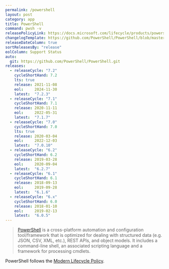 ```yaml
---
permalink: /powershell
layout: post
category: app
title: PowerShell
command: pwsh -v
releasePolicyLink: https://docs.microsoft.com/lifecycle/products/powershell
changelogTemplate: https://github.com/PowerShell/PowerShell/blob/master/CHANGELOG/__CYCLE_SHORT_HAND__.md
releaseDateColumn: true
sortReleasesBy: "release"
eolColumn: Support Status
auto:
  git: https://github.com/PowerShell/PowerShell.git
releases:
  - releaseCycle: "7.2"
    cycleShortHand: 7.2
    lts: true
    release: 2021-11-08
    eol:     2024-11-30
    latest:  "7.2.3"
  - releaseCycle: "7.1"
    cycleShortHand: 7.1
    release: 2020-11-11
    eol:     2022-05-31
    latest:  "7.1.7"
  - releaseCycle: "7.0"
    cycleShortHand: 7.0
    lts: true
    release: 2020-03-04
    eol:     2022-12-03
    latest:  "7.0.10"
  - releaseCycle: "6.2"
    cycleShortHand: 6.2
    release: 2019-03-28
    eol:     2020-09-04
    latest:  "6.2.7"
  - releaseCycle: "6.1"
    cycleShortHand: 6.1
    release: 2018-09-13
    eol:     2019-09-28
    latest:  "6.1.6"
  - releaseCycle: "6.x"
    cycleShortHand: 6.0
    release: 2018-01-10
    eol:     2019-02-13
    latest:  "6.0.5"
---
```


> [PowerShell](https://aka.ms/powershell)  is a cross-platform automation and configuration tool/framework that is optimized for dealing with structured data (e.g. JSON, CSV, XML, etc.), REST APIs, and object models. It includes a command-line shell, an associated scripting language and a framework for processing cmdlets.

PowerShell follows the [Modern Lifecycle Policy](https://docs.microsoft.com/powershell/scripting/powershell-support-lifecycle).
